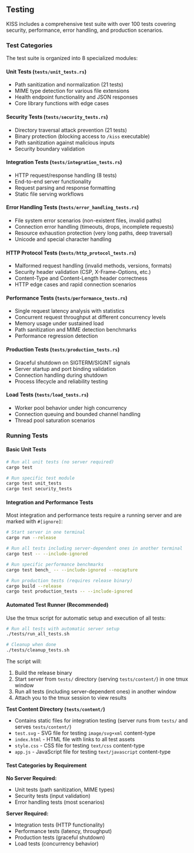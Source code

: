 ## Testing

KISS includes a comprehensive test suite with over 100 tests covering security, performance, error handling, and production scenarios.

### Test Categories

The test suite is organized into 8 specialized modules:

#### Unit Tests (`tests/unit_tests.rs`)
- Path sanitization and normalization (21 tests)
- MIME type detection for various file extensions
- Health endpoint functionality and JSON responses
- Core library functions with edge cases

#### Security Tests (`tests/security_tests.rs`)  
- Directory traversal attack prevention (21 tests)
- Binary protection (blocking access to `/kiss` executable)
- Path sanitization against malicious inputs
- Security boundary validation

#### Integration Tests (`tests/integration_tests.rs`)
- HTTP request/response handling (8 tests) 
- End-to-end server functionality
- Request parsing and response formatting
- Static file serving workflows

#### Error Handling Tests (`tests/error_handling_tests.rs`)
- File system error scenarios (non-existent files, invalid paths)
- Connection error handling (timeouts, drops, incomplete requests)
- Resource exhaustion protection (very long paths, deep traversal)
- Unicode and special character handling

#### HTTP Protocol Tests (`tests/http_protocol_tests.rs`)
- Malformed request handling (invalid methods, versions, formats)
- Security header validation (CSP, X-Frame-Options, etc.)
- Content-Type and Content-Length header correctness
- HTTP edge cases and rapid connection scenarios

#### Performance Tests (`tests/performance_tests.rs`)
- Single request latency analysis with statistics
- Concurrent request throughput at different concurrency levels
- Memory usage under sustained load
- Path sanitization and MIME detection benchmarks
- Performance regression detection

#### Production Tests (`tests/production_tests.rs`)
- Graceful shutdown on SIGTERM/SIGINT signals
- Server startup and port binding validation
- Connection handling during shutdown
- Process lifecycle and reliability testing

#### Load Tests (`tests/load_tests.rs`)
- Worker pool behavior under high concurrency
- Connection queuing and bounded channel handling
- Thread pool saturation scenarios

### Running Tests

#### Basic Unit Tests
```bash
# Run all unit tests (no server required)
cargo test

# Run specific test module
cargo test unit_tests
cargo test security_tests
```

#### Integration and Performance Tests
Most integration and performance tests require a running server and are marked with `#[ignore]`:

```bash
# Start server in one terminal
cargo run --release

# Run all tests including server-dependent ones in another terminal
cargo test -- --include-ignored

# Run specific performance benchmarks
cargo test bench_ -- --include-ignored --nocapture

# Run production tests (requires release binary)
cargo build --release
cargo test production_tests -- --include-ignored
```

#### Automated Test Runner (Recommended)
Use the tmux script for automatic setup and execution of all tests:

```bash
# Run all tests with automatic server setup
./tests/run_all_tests.sh

# Cleanup when done
./tests/cleanup_tests.sh
```

The script will:
1. Build the release binary
2. Start server from `tests/` directory (serving `tests/content/`) in one tmux window
3. Run all tests (including server-dependent ones) in another window
4. Attach you to the tmux session to view results

**Test Content Directory (`tests/content/`)**
- Contains static files for integration testing (server runs from `tests/` and serves `tests/content/`)
- `test.svg` - SVG file for testing `image/svg+xml` content-type
- `index.html` - HTML file with links to all test assets
- `style.css` - CSS file for testing `text/css` content-type  
- `app.js` - JavaScript file for testing `text/javascript` content-type

#### Test Categories by Requirement

**No Server Required:**
- Unit tests (path sanitization, MIME types)
- Security tests (input validation) 
- Error handling tests (most scenarios)

**Server Required:**
- Integration tests (HTTP functionality)
- Performance tests (latency, throughput)
- Production tests (graceful shutdown)
- Load tests (concurrency behavior)
